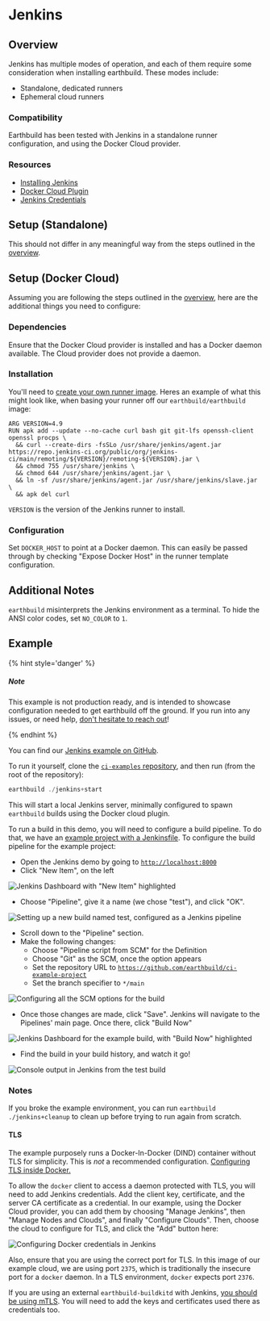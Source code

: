 # Jenkins

## Overview

Jenkins has multiple modes of operation, and each of them require some consideration when installing earthbuild. These modes include:

 * Standalone, dedicated runners
 * Ephemeral cloud runners

### Compatibility

Earthbuild has been tested with Jenkins in a standalone runner configuration, and using the Docker Cloud provider.

### Resources

 * [Installing Jenkins](https://www.jenkins.io/doc/book/installing/)
 * [Docker Cloud Plugin](https://plugins.jenkins.io/docker-plugin/)
 * [Jenkins Credentials](https://www.jenkins.io/doc/book/using/using-credentials/)

## Setup (Standalone)

This should not differ in any meaningful way from the steps outlined in the [overview](../overview.md).

## Setup (Docker Cloud)

Assuming you are following the steps outlined in the [overview](../overview.md), here are the additional things you need to configure:

### Dependencies

Ensure that the Docker Cloud provider is installed and has a Docker daemon available. The Cloud provider does not provide a daemon.

### Installation

You'll need to [create your own runner image](../build-an-earthbuild-ci-image.md). Heres an example of what this might look like, when basing your runner off our `earthbuild/earthbuild` image:

```docker
ARG VERSION=4.9
RUN apk add --update --no-cache curl bash git git-lfs openssh-client openssl procps \
  && curl --create-dirs -fsSLo /usr/share/jenkins/agent.jar https://repo.jenkins-ci.org/public/org/jenkins-ci/main/remoting/${VERSION}/remoting-${VERSION}.jar \
  && chmod 755 /usr/share/jenkins \
  && chmod 644 /usr/share/jenkins/agent.jar \
  && ln -sf /usr/share/jenkins/agent.jar /usr/share/jenkins/slave.jar \
  && apk del curl
```

`VERSION` is the version of the Jenkins runner to install.

### Configuration

Set `DOCKER_HOST` to point at a Docker daemon. This can easily be passed through by checking "Expose Docker Host" in the runner template configuration. 

## Additional Notes

`earthbuild` misinterprets the Jenkins environment as a terminal. To hide the ANSI color codes, set `NO_COLOR` to `1`.

## Example

{% hint style='danger' %}
##### Note

This example is not production ready, and is intended to showcase configuration needed to get earthbuild off the ground. If you run into any issues, or need help, [don't hesitate to reach out](https://github.com/earthbuild/earthbuild/issues/new)!

{% endhint %}

You can find our [Jenkins example on GitHub](https://github.com/earthbuild/ci-examples/tree/main/jenkins).

To run it yourself, clone the [`ci-examples` repository](https://github.com/earthbuild/ci-examples), and then run (from the root of the repository):

```go
earthbuild ./jenkins+start
```

This will start a local Jenkins server, minimally configured to spawn `earthbuild` builds using the Docker cloud plugin.

To run a build in this demo, you will need to configure a build pipeline. To do that, we have an [example project with a Jenkinsfile](https://github.com/earthbuild/ci-example-project). To configure the build pipeline for the example project:

- Open the Jenkins demo by going to [`http://localhost:8000`](http://localhost:8080/)
- Click "New Item", on the left

![Jenkins Dashboard with "New Item" highlighted](img/Jenkins1.png)

- Choose "Pipeline", give it a name (we chose "test"), and click "OK".

![Setting up a new build named test, configured as a Jenkins pipeline](img/Jenkins2.png)

- Scroll down to the "Pipeline" section.
- Make the following changes:
    - Choose "Pipeline script from SCM" for the Definition
    - Choose "Git" as the SCM, once the option appears
    - Set the repository URL to [`https://github.com/earthbuild/ci-example-project`](https://github.com/earthbuild/ci-example-project)
    - Set the branch specifier to `*/main`

![Configuring all the SCM options for the build](img/Jenkins3.png)

- Once those changes are made, click "Save". Jenkins will navigate to the Pipelines' main page. Once there, click "Build Now"

![Jenkins Dashboard for the example build, with "Build Now" highlighted](img/Jenkins4.png)

- Find the build in your build history, and watch it go!

![Console output in Jenkins from the test build](img/Jenkins5.png)

### Notes

If you broke the example environment, you can run `earthbuild ./jenkins+cleanup` to clean up before trying to run again from scratch.

#### TLS

The example purposely runs a Docker-In-Docker (DIND) container without TLS for simplicity. This is *not* a recommended configuration. [Configuring TLS inside Docker.](https://docs.docker.com/engine/security/protect-access/#use-tls-https-to-protect-the-docker-daemon-socket)

To allow the `docker` client to access a daemon protected with TLS, you will need to add Jenkins credentials. Add the client key, certificate, and the server CA certificate as a credential. In our example, using the Docker Cloud provider, you can add them by choosing "Manage Jenkins", then "Manage Nodes and Clouds", and finally "Configure Clouds". Then, choose the cloud to configure for TLS, and click the "Add" button here:

![Configuring Docker credentials in Jenkins](img/Jenkins6.png)

Also, ensure that you are using the correct port for TLS. In this image of our example cloud, we are using port `2375`, which is traditionally the insecure port for a `docker` daemon. In a TLS environment, `docker` expects port `2376`.

If you are using an external `earthbuild-buildkitd` with Jenkins, [you should be using mTLS](../remote-buildkit.md). You will need to add the keys and certificates used there as credentials too.
